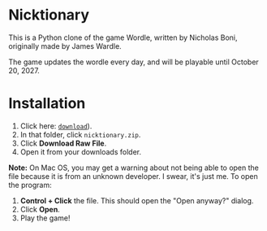 # Nicktionary

This is a Python clone of the game Wordle, written by Nicholas Boni, originally made by James Wardle.

The game updates the wordle every day, and will be playable until October 20, 2027.

# Installation

1. Click here: [`download`](https://github.com/shmaller/nicktionary/blob/main/download/nicktionary.zip)).
2. In that folder, click `nicktionary.zip`.
3. Click **Download Raw File**.
4. Open it from your downloads folder.

**Note:** On Mac OS, you may get a warning about not being able to open the file because it is from an unknown developer. I swear, it's just me. To open the program:

1. **Control + Click** the file. This should open the "Open anyway?" dialog.
2. Click **Open**.
3. Play the game!
